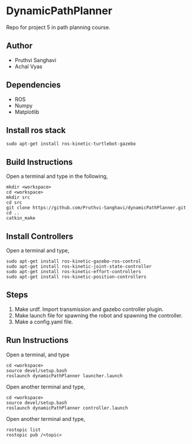 # DynamicPathPlanner
Repo for project 5 in path planning course.

## Author
- Pruthvi Sanghavi
- Achal Vyas

## Dependencies
- ROS
- Numpy
- Matplotlib

## Install ros stack
```
sudo apt-get install ros-kinetic-turtlebot-gazebo 
```

## Build Instructions
Open a terminal and type in the following,
```
mkdir <workspace>
cd <workspace>
mkdir src
cd src
git clone https://github.com/Pruthvi-Sanghavi/dynamicPathPlanner.git
cd ..
catkin_make
```
## Install Controllers
Open a terminal and type,
```
sudo apt-get install ros-kinetic-gazebo-ros-control
sudo apt-get install ros-kinetic-joint-state-controller
sudo apt-get install ros-kinetic-effort-controllers
sudo apt-get install ros-kinetic-position-controllers

```

## Steps
1. Make urdf. Import transmission and gazebo controller plugin.
2. Make launch file for spawning the robot and spawning the controller.
3. Make a config.yaml file.

## Run Instructions
Open a terminal, and type
```
cd <workspace>
source devel/setup.bash
roslaunch dynamicPathPlanner launcher.launch
```
Open another terminal and type,
```
cd <workspace>
source devel/setup.bash
roslaunch dynamicPathPlanner controller.launch 
```

Open another terminal and type,
```
rostopic list
rostopic pub /<topic>
```



